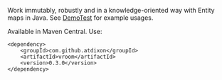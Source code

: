 Work immutably, robustly and in a knowledge-oriented way with Entity maps in Java.
See [DemoTest](https://github.com/atdixon/vroom/blob/master/src/test/java/test/vroom/DemoTest.java)
for example usages.

Available in Maven Central. Use:

    <dependency>
        <groupId>com.github.atdixon</groupId>
        <artifactId>vroom</artifactId>
        <version>0.3.0</version>
    </dependency>

